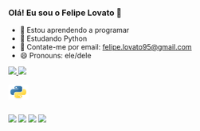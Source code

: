 ### Olá! Eu sou o Felipe Lovato 👋


- 🔭 Estou aprendendo a programar 
- 🌱 Estudando Python
- 💬 Contate-me por email: felipe.lovato95@gmail.com
- 😄 Pronouns: ele/dele

 <div>
  <a href="https://github.com/felipe-lovato">
  <img height="160em" src="https://github-readme-stats.vercel.app/api?username=felipe-lovato&show_icons=true&theme=dark&include_all_commits=true&count_private=true"/>
  <img height="160em" src="https://github-readme-stats.vercel.app/api/top-langs/?username=felipe-lovato&layout=compact&langs_count=7&theme=dark"/>
</div>
  
  
<div style="display: inline_block"><br>
  <img align="center" alt="Rafa-Python" height="30" width="40" src="https://raw.githubusercontent.com/devicons/devicon/master/icons/python/python-original.svg">
</div>
 
##  
  
<div> 
  <a href="https://www.instagram.com/felipe.lovato95" target="_blank"><img src="https://img.shields.io/badge/-Instagram-%23E4405F?style=for-the-badge&logo=instagram&logoColor=white" target="_blank"></a>
 <a href="https://discord" target="_blank"><img src="https://img.shields.io/badge/Discord-7289DA?style=for-the-badge&logo=discord&logoColor=white" target="_blank"></a> 
  <a href = "mailto:felipe.lovato95@gmail.com"><img src="https://img.shields.io/badge/-Gmail-%23333?style=for-the-badge&logo=gmail&logoColor=white" target="_blank"></a>
  <a href="https://br.linkedin.com/in/felipe-lovato-089178104" target="_blank"><img src="https://img.shields.io/badge/-LinkedIn-%230077B5?style=for-the-badge&logo=linkedin&logoColor=white" target="_blank"></a> 
</div>
